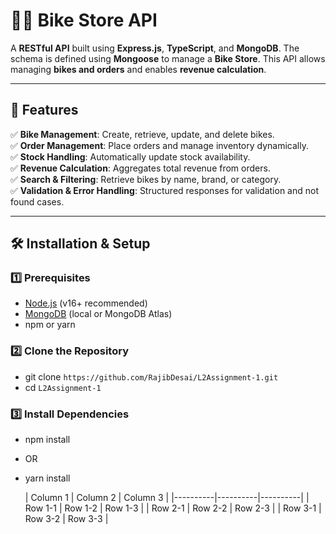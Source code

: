 # 🚴‍♂️ **Bike Store API**  

A **RESTful API** built using **Express.js**, **TypeScript**, and **MongoDB**. The schema is defined using **Mongoose** to manage a **Bike Store**. This API allows managing **bikes and orders** and enables **revenue calculation**.

---

## 📌 **Features**  

✅ **Bike Management**: Create, retrieve, update, and delete bikes.  
✅ **Order Management**: Place orders and manage inventory dynamically.  
✅ **Stock Handling**: Automatically update stock availability.  
✅ **Revenue Calculation**: Aggregates total revenue from orders.  
✅ **Search & Filtering**: Retrieve bikes by name, brand, or category.  
✅ **Validation & Error Handling**: Structured responses for validation and not found cases.  

---

## 🛠️ **Installation & Setup**  

### 1️⃣ **Prerequisites**  
- [Node.js](https://nodejs.org/) (v16+ recommended)  
- [MongoDB](https://www.mongodb.com/) (local or MongoDB Atlas)  
- npm or yarn  

### 2️⃣ **Clone the Repository**  

- git clone  `https://github.com/RajibDesai/L2Assignment-1.git`
- cd `L2Assignment-1`

### 3️⃣ **Install Dependencies**  

- npm install
-  OR
- yarn install

  | Column 1 | Column 2 | Column 3 |
|----------|----------|----------|
| Row 1-1  | Row 1-2  | Row 1-3  |
| Row 2-1  | Row 2-2  | Row 2-3  |
| Row 3-1  | Row 3-2  | Row 3-3  |


